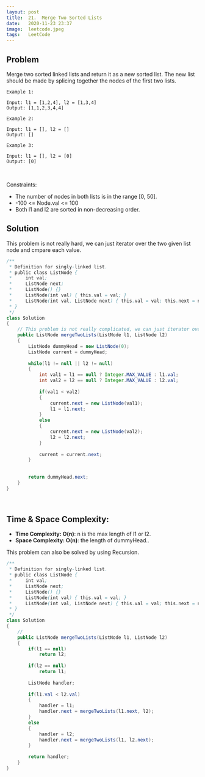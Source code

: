 ```yaml
---
layout: post 
title:  21.  Merge Two Sorted Lists
date:   2020-11-23 23:37
image:  leetcode.jpeg
tags:   LeetCode
---
```


## Problem

Merge two sorted linked lists and return it as a new sorted list. The new list should be made by splicing together the nodes of the first two lists.

```
Example 1:

Input: l1 = [1,2,4], l2 = [1,3,4]
Output: [1,1,2,3,4,4]

Example 2:

Input: l1 = [], l2 = []
Output: []

Example 3:

Input: l1 = [], l2 = [0]
Output: [0]
```

<!-- Line breaks -->
<br />

Constraints:

* The number of nodes in both lists is in the range [0, 50].
* -100 <= Node.val <= 100
* Both l1 and l2 are sorted in non-decreasing order.

## Solution

This problem is not really hard, we can just iterator over the two given list node and cmpare each value. 

```java
/**
 * Definition for singly-linked list.
 * public class ListNode {
 *     int val;
 *     ListNode next;
 *     ListNode() {}
 *     ListNode(int val) { this.val = val; }
 *     ListNode(int val, ListNode next) { this.val = val; this.next = next; }
 * }
 */
class Solution 
{
    // This problem is not really complicated, we can just iterator over the two given list node and cmpare each value. 
    public ListNode mergeTwoLists(ListNode l1, ListNode l2) 
    {
        ListNode dummyHead = new ListNode(0);
        ListNode current = dummyHead;
        
        while(l1 != null || l2 != null)
        {
            int val1 = l1 == null ? Integer.MAX_VALUE : l1.val;
            int val2 = l2 == null ? Integer.MAX_VALUE : l2.val;
            
            if(val1 < val2)
            {
                current.next = new ListNode(val1);
                l1 = l1.next;
            }
            else
            {
                current.next = new ListNode(val2);
                l2 = l2.next;
            }
            
            current = current.next;
        }
        
        
        return dummyHead.next;
    }
}
```

<!-- Line breaks -->
<br />

## Time & Space Complexity:

* **Time Complexity: O(n)**: n is the max length of l1 or l2.
* **Space Complexity: O(n)**: the length of dummyHead..


This problem can also be solved by using Recursion.

```java
/**
 * Definition for singly-linked list.
 * public class ListNode {
 *     int val;
 *     ListNode next;
 *     ListNode() {}
 *     ListNode(int val) { this.val = val; }
 *     ListNode(int val, ListNode next) { this.val = val; this.next = next; }
 * }
 */
class Solution 
{
    // 
    public ListNode mergeTwoLists(ListNode l1, ListNode l2) 
    {
        if(l1 == null)
            return l2;
       
        if(l2 == null)
            return l1;
        
        ListNode handler;
        
        if(l1.val < l2.val)
        {
            handler = l1;
            handler.next = mergeTwoLists(l1.next, l2);
        }
        else
        {
            handler = l2;
            handler.next = mergeTwoLists(l1, l2.next);
        }
        
        return handler;
    }
}
```